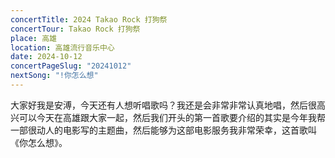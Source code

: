 ```yaml
---
concertTitle: 2024 Takao Rock 打狗祭
concertTour: Takao Rock 打狗祭
place: 高雄
location: 高雄流行音乐中心
date: 2024-10-12
concertPageSlug: "20241012"
nextSong: "!你怎么想"
---
```

大家好我是安溥，今天还有人想听唱歌吗？我还是会非常非常认真地唱，然后很高兴可以今天在高雄跟大家一起，然后我们开头的第一首歌要介绍的其实是今年我帮一部很动人的电影写的主题曲，然后能够为这部电影服务我非常荣幸，这首歌叫《你怎么想》。